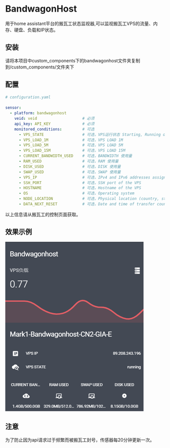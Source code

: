 # BandwagonHost
用于home assistant平台的搬瓦工状态监视器,可以监视搬瓦工VPS的流量、内存、硬盘、负载和IP状态。  

## 安装
请将本项目中custom_components下的bandwagonhost文件夹复制到<config>/custom_components/文件夹下

## 配置 
```yaml
# configuration.yaml

sensor:
  - platform: bandwagonhost
    veid: veid                    # 必须
    api_key: API_KEY              # 必须
    monitored_conditions:         # 可选
      - VPS_STATE                 # 可选，VPS运行状态 Starting, Running or Stopped
      - VPS_LOAD_1M               # 可选，VPS LOAD 1M
      - VPS_LOAD_5M               # 可选，VPS LOAD 5M
      - VPS_LOAD_15M              # 可选，VPS LOAD 15M
      - CURRENT_BANDWIDTH_USED    # 可选，BANDWIDTH 使用量
      - RAM_USED                  # 可选，RAM 使用量
      - DISK_USED                 # 可选，DISK 使用量
      - SWAP_USED                 # 可选，SWAP 使用量
      - VPS_IP                    # 可选，IPv4 and IPv6 addresses assigned to VPS
      - SSH_PORT                  # 可选，SSH port of the VPS
      - HOSTNAME                  # 可选，Hostname of the VPS
      - OS                        # 可选，Operating system
      - NODE_LOCATION             # 可选，Physical location (country, state)
      - DATA_NEXT_RESET           # 可选，Date and time of transfer counter reset (Local Time)
```
以上信息请从搬瓦工的控制页面获取。

## 效果示例
![image](bandwagonhost.png)

## 注意
为了防止因为api请求过于频繁而被搬瓦工封号，传感器每20分钟更新一次。
